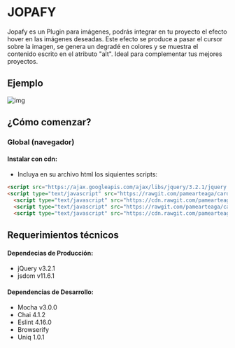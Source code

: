 # JOPAFY

Jopafy es un Plugin para imágenes, podrás integrar en tu proyecto el efecto hover en las imágenes deseadas. Este efecto se produce a pasar el cursor sobre la imagen, se genera un degradé en colores y se muestra el contenido escrito en el atributo "alt". Ideal para complementar tus mejores proyectos.

## Ejemplo

![img](https://image.ibb.co/i4hsKG/Fire_Shot_Capture_23_Jopafy_file_C_Users_Toshiba_Desktop_L.png)

## ¿Cómo comenzar?

### Global (navegador)

#### Instalar con cdn:
- Incluya en su archivo html los siquientes scripts:
```html
<script src="https://ajax.googleapis.com/ajax/libs/jquery/3.2.1/jquery.min.js"></script>
<script type="text/javascript" src="https://rawgit.com/pamearteaga/cardify/jopafy/src/cardify.js"></script>
  <script type="text/javascript" src="https://cdn.rawgit.com/pamearteaga/cardify/jopafy/src/cardify.js"></script>
  <script type="text/javascript" src="https://rawgit.com/pamearteaga/cardify/jopafy/lib/main.js"></script>
  <script type="text/javascript" src="https://cdn.rawgit.com/pamearteaga/cardify/jopafy/lib/main.js"></script>
```


## Requerimientos técnicos

#### Dependecias de Producción:
 - jQuery v3.2.1
 - jsdom v11.6.1

#### Dependencias de Desarrollo:
 - Mocha v3.0.0
 - Chai 4.1.2
 - Eslint 4.16.0
 - Browserify 
 - Uniq 1.0.1


